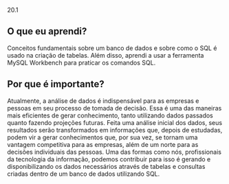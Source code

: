 20.1

## O que eu aprendi?
Conceitos fundamentais sobre um banco de dados  e sobre como o SQL é usado na criação de tabelas. Além disso, aprendi a usar a ferramenta MySQL Workbench para praticar os comandos SQL. 

## Por que é importante?
Atualmente, a análise de dados é indispensável para as empresas e pessoas em seu processo de tomada de decisão. Essa é uma das maneiras mais eficientes de gerar conhecimento, tanto utilizando dados passados quanto fazendo projeções futuras.
Feita uma análise inicial dos dados, seus resultados serão transformados em informações que, depois de estudadas, podem vir a gerar conhecimentos que, por sua vez, se tornam uma vantagem competitiva para as empresas, além de um norte para as decisões individuais das pessoas.
Uma das formas como nós, profissionais da tecnologia da informação, podemos contribuir para isso é gerando e disponibilizando os dados necessários através de tabelas e consultas criadas dentro de um banco de dados utilizando SQL.
 


